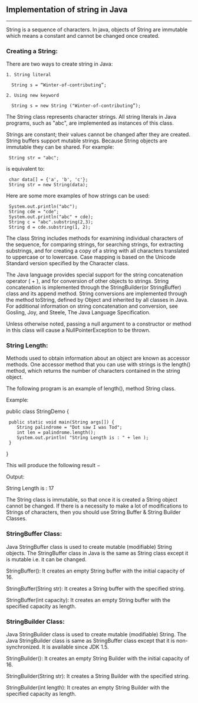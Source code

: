 ## Implementation of string in Java

<hr>
String is a sequence of characters. In java, objects of String are immutable which means a constant and cannot be changed once created.

### Creating a String:

There are two ways to create string in Java:

    1. String literal

      String s = “Winter-of-contributing”;

    2. Using new keyword

      String s = new String ("Winter-of-contributing”);

The String class represents character strings. All string literals in Java programs, such as "abc", are implemented as instances of this class.

Strings are constant; their values cannot be changed after they are created. String buffers support mutable strings. Because String objects are immutable they can be shared. For example:

     String str = "abc";

is equivalent to:

     char data[] = {'a', 'b', 'c'};
     String str = new String(data);

Here are some more examples of how strings can be used:

     System.out.println("abc");
     String cde = "cde";
     System.out.println("abc" + cde);
     String c = "abc".substring(2,3);
     String d = cde.substring(1, 2);

The class String includes methods for examining individual characters of the sequence, for comparing strings, for searching strings, for extracting substrings, and for creating a copy of a string with all characters translated to uppercase or to lowercase. Case mapping is based on the Unicode Standard version specified by the Character class.

The Java language provides special support for the string concatenation operator ( + ), and for conversion of other objects to strings. String concatenation is implemented through the StringBuilder(or StringBuffer) class and its append method. String conversions are implemented through the method toString, defined by Object and inherited by all classes in Java. For additional information on string concatenation and conversion, see Gosling, Joy, and Steele, The Java Language Specification.

Unless otherwise noted, passing a null argument to a constructor or method in this class will cause a NullPointerException to be thrown.

### String Length:

Methods used to obtain information about an object are known as accessor methods. One accessor method that you can use with strings is the length() method, which returns the number of characters contained in the string object.

The following program is an example of length(), method String class.

Example:

public class StringDemo {

     public static void main(String args[]) {
        String palindrome = "Dot saw I was Tod";
        int len = palindrome.length();
        System.out.println( "String Length is : " + len );
     }

}

This will produce the following result −

Output:

String Length is : 17

The String class is immutable, so that once it is created a String object cannot be changed. If there is a necessity to make a lot of modifications to Strings of characters, then you should use String Buffer & String Builder Classes.

### StringBuffer Class:

Java StringBuffer class is used to create mutable (modifiable) String objects. The StringBuffer class in Java is the same as String class except it is mutable i.e. it can be changed.

StringBuffer(): It creates an empty String buffer with the initial capacity of 16.

StringBuffer(String str): It creates a String buffer with the specified string.

StringBuffer(int capacity): It creates an empty String buffer with the specified capacity as length.

### StringBuilder Class:

Java StringBuilder class is used to create mutable (modifiable) String. The Java StringBuilder class is same as StringBuffer class except that it is non-synchronized. It is available since JDK 1.5.

StringBuilder(): It creates an empty String Builder with the initial capacity of 16.

StringBuilder(String str): It creates a String Builder with the specified string.

StringBuilder(int length): It creates an empty String Builder with the specified capacity as length.
